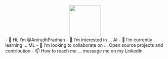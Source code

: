 <div id="header" align="center">
  <img src="[https://media.giphy.com/media/M9gbBd9nbDrOTu1Mqx/giphy.gif" width="100"](https://media.giphy.com/media/Uaxj062PavgqZRhVkS/giphy.gif)/>
</div>
- 👋 Hi, I’m @AnirudhPradhan
- 👀 I’m interested in ... AI 
- 🌱 I’m currently learning ... ML 
- 💞️ I’m looking to collaborate on ... Open source projects and contribution
- 📫 How to reach me ... message me on my LinkedIn 
<!---
AnirudhPradhan/AnirudhPradhan is a ✨ special ✨ repository because its `README.md` (this file) appears on your GitHub profile.
You can click the Preview link to take a look at your changes.
--->
